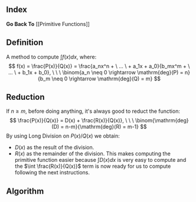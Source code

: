 ## Index
**Go Back To** [[Primitive Functions]]
## Definition
A method to compute $\int f(x)dx$, where:
$$
f(x) = \frac{P(x)}{Q(x)} = \frac{a_nx^n + \ ... \ + a_1x + a_0}{b_mx^m + \ ... \ + b_1x + b_0}, \ \ \ \binom{a_n \neq 0 \rightarrow \mathrm{deg}(P) = n}{b_m \neq 0 \rightarrow \mathrm{deg}(Q) = m}
$$
## Reduction
If $n \geq m$, before doing anything, it's always good to reduct the function:
$$
\frac{P(x)}{Q(x)} = D(x) + \frac{R(x)}{Q(x)}, \ \ \ \binom{\mathrm{deg}(D) = n-m}{\mathrm{deg}(R) = m-1}
$$
By using Long Division on $P(x)/Q(x)$ we obtain:
- $D(x)$ as the result of the division.
- $R(x)$ as the remainder of the division.
This makes computing the primitive function easier because $\int D(x)dx$ is very easy to compute and the $\int \frac{R(x)}{Q(x)}$ term is now ready for us to compute following the next instructions.
## Algorithm
